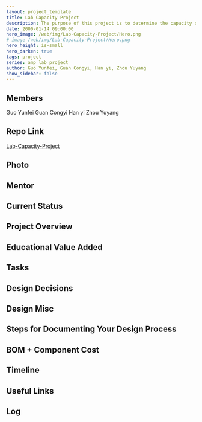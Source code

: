 ```yaml
---
layout: project_template
title: Lab Capacity Project
description: The purpose of this project is to determine the capacity of the labs in Virginia Tech. The method to determine the capacity is to measure the number of people in the lab. The result we want to achieve is 3 level... the lab is full, half full or empty. 
date: 2000-01-14 09:00:00
hero_image: /web/img/Lab-Capacity-Project/Hero.png
# image /web/img/Lab-Capacity-Project/Hero.png
hero_height: is-small
hero_darken: true
tags: project
series: amp_lab_project
author: Guo Yunfei, Guan Congyi, Han yi, Zhou Yuyang
show_sidebar: false
---
```




## Members
Guo Yunfei
Guan Congyi
Han yi
Zhou Yuyang

## Repo Link
<a class="button is-link" href="https://github.com/Amp-Lab-at-VT/Lab-Capacity-Project" >Lab-Capacity-Project</a>

## Photo

## Mentor

## Current Status

## Project Overview


## Educational Value Added


## Tasks

## Design Decisions

## Design Misc

## Steps for Documenting Your Design Process

## BOM + Component Cost

## Timeline

## Useful Links

## Log
            